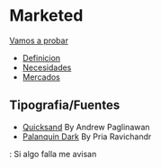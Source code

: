 # Marketed

[Vamos a probar](https://luistrevio.github.io/Marketed/)

- [Definicion](https://luistrevio.github.io/Marketed/definicion)
- [Necesidades](https://luistrevio.github.io/Marketed/necesidades)
- [Mercados](https://luistrevio.github.io/Marketed/mercados)

## Tipografia/Fuentes

- [Quicksand](https://fonts.googleapis.com/css2?family=Quicksand:wght@300&display=swap) By Andrew Paglinawan
- [Palanquin Dark](https://fonts.googleapis.com/css2?family=Palanquin+Dark&display=swap) By Pria Ravichandr

: Si algo falla me avisan
